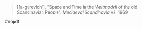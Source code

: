 > [[a-gurevich]]. "Space and Time in the *Weltmodell* of the old Scandinavian People". *Mediaeval Scandinavia* v2, 1969.

#nopdf 